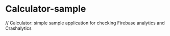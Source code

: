 # Calculator-sample

// Calculator: simple sample application for checking Firebase analytics and Crashalytics
